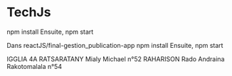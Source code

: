 # TechJs

npm install
Ensuite, 
npm start

Dans reactJS/final-gestion_publication-app 
npm install
Ensuite,
npm start

IGGLIA 4A
RATSARATANY Mialy Michael n°52
RAHARISON Rado Andraina Rakotomalala n°54


